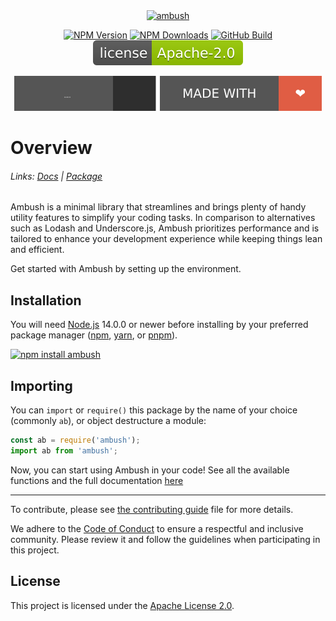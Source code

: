 <div align="center">
    <a href="https://npmjs.com/package/ambush"><img src="https://svgshare.com/i/yg_.svg" width="500" alt="ambush" /></a>
    <p>
        <a href="https://www.npmjs.com/package/ambush"><img src="https://img.shields.io/npm/v/ambush" alt="NPM Version"></a>
        <a href="https://www.npmjs.com/package/ambush"><img src="https://img.shields.io/npm/dt/ambush" alt="NPM Downloads"></a>
        <a href="https://github.com/ambushjs/ambush/actions/build.yml"><img src="https://img.shields.io/github/actions/workflow/status/ambushjs/ambush/tests.yml" alt="GitHub Build"></a>
        <a href="https://www.apache.org/licenses/LICENSE-2.0"><img src="https://raw.githubusercontent.com/ambushjs/ambush/main/assets/license.svg" alt="GitHub License"></a>
    </p>
    <a href="https://github.com/ambushjs/ambush"><img src="https://raw.githubusercontent.com/ambushjs/ambush/main/assets/github.svg" alt="Made in GitHub"></a>
    <a href="https://github.com/ambushjs/ambush"><img src="https://raw.githubusercontent.com/ambushjs/ambush/main/assets/love.svg" alt="Made with Love"></a>
</div>

# Overview

###### Links: [Docs][website] | [Package][package]

Ambush is a minimal library that streamlines and brings plenty of handy utility features to simplify your coding tasks. In comparison to alternatives such as Lodash and Underscore.js, Ambush prioritizes performance and is tailored to enhance your development experience while keeping things lean and efficient.

Get started with Ambush by setting up the environment.

## Installation

You will need [Node.js][nodejs] 14.0.0 or newer before installing by your preferred package manager ([npm][npm], [yarn][yarn], or [pnpm][pnpm]).

<a href="https://npmjs.com/package/ambush">
    <img src="https://nodei.co/npm/ambush.png?mini=true" alt="npm install ambush" />
</a>

## Importing

You can `import` or `require()` this package by the name of your choice (commonly `ab`), or object destructure a module:

```js
const ab = require('ambush');
import ab from 'ambush';
```

Now, you can start using Ambush in your code! See all the available functions and the full documentation [here][website]

---

To contribute, please see [the contributing guide][contributing] file for more details.

We adhere to the [Code of Conduct][conduct] to ensure a respectful and inclusive community. Please review it and follow the guidelines when participating in this project.

## License

This project is licensed under the [Apache License 2.0][license].

[package]: https://npmjs.com/package/ambush
[github]: https://github.com/ambushjs/ambush
[nodejs]: https://nodejs.org
[npm]: https://npmjs.com
[yarn]: https://yarnpkg.com
[pnpm]: https://pnpm.io
[website]: https://ambush.js.org
[contributing]: https://github.com/ambushjs/ambush/tree/main/CONTRIBUTING.md
[conduct]: https://github.com/ambushjs/ambush/tree/main/CODE_OF_CONDUCT.md
[license]: https://apache.org/licenses/LICENSE-2.0
